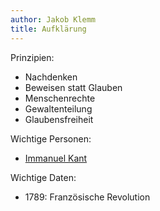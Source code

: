 ```yaml
---
author: Jakob Klemm
title: Aufklärung
---
```


Prinzipien:

-   Nachdenken
-   Beweisen statt Glauben
-   Menschenrechte
-   Gewaltenteilung
-   Glaubensfreiheit

Wichtige Personen:

-   [Immanuel Kant](immanuel_kant.org)

Wichtige Daten:

-   1789: Französische Revolution
